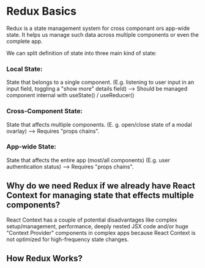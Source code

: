 # Redux Basics

Redux is a state management system for cross componant ors app-wide state. It helps us manage such data across multiple components or even the complete app. 

We can split definition of state into three main kind of state:

### Local State: 
State that belongs to a single component. (E.g. listening to user input in an input field, toggling a "show more" details field) --> Should be managed component internal with useState() / useReducer()

### Cross-Component State: 
State that affects multiple components. (E. g. open/close state of a modal ovarlay) --> Requires "props chains".

### App-wide State: 
State that affects the entire app (most/all components) (E.g. user authentication status) --> Requires "props chains".

## Why do we need Redux if we already have React Context for managing state that effects multiple components?

React Context has a couple of potential disadvantages like complex setup/management, performance, deeply nested JSX code and/or huge "Context Provider" components in complex apps because React Context is not optimized for high-frequency state changes.

## How Redux Works?



